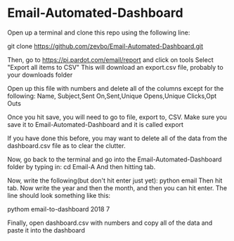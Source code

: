 # Email-Automated-Dashboard

Open up a terminal and clone this repo using the following line:

git clone https://github.com/zevbo/Email-Automated-Dashboard.git

Then, go to https://pi.pardot.com/email/report and click on tools
Select "Export all items to CSV"
This will download an export.csv file, probably to your downloads folder

Open up this file with numbers and delete all of the columns except for the following:
Name, Subject,Sent On,Sent,Unique Opens,Unique Clicks,Opt Outs

Once you hit save, you will need to go to file, export to, CSV. Make sure you save it to Email-Automated-Dashboard and it is called export

If you have done this before, you may want to delete all of the data from the dashboard.csv file as to clear the clutter.

Now, go back to the terminal and go into the Email-Automated-Dashboard folder by typing in:
cd Email-A
And then hitting tab.

Now, write the following(but don't hit enter just yet):
python email
Then hit tab. Now write the year and then the month, and then you can hit enter.
The line should look something like this:

pythom email-to-dashboard 2018 7

Finally, open dashboard.csv with numbers and copy all of the data and paste it into the dashboard
